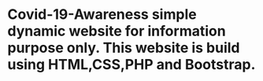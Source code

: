 # Covid-19-Awareness simple dynamic website for information purpose only. This website is build using HTML,CSS,PHP and Bootstrap. 
